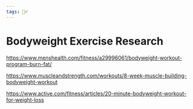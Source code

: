 ```yaml
---
tags: 🏃‍♂
---
```


# Bodyweight Exercise Research

https://www.menshealth.com/fitness/a29996061/bodyweight-workout-program-burn-fat/

https://www.muscleandstrength.com/workouts/8-week-muscle-building-bodyweight-workout

https://www.active.com/fitness/articles/20-minute-bodyweight-workout-for-weight-loss